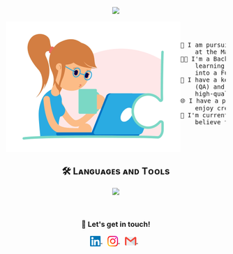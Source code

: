 

<p align="center">
<a href="https://git.io/typing-svg">
<img src="https://readme-typing-svg.herokuapp.com/?font=Roboto&weight=900&size=40=true&vCenter=true&width=500&height=70&duration=4000&color=B3B3B3&lines=Hi,+There!+👋;+I'm+Jael!" />
</a>
</p>
<div style="display: flex; justify-content: space-between; align-items: center;">
    <img align="right"src="https://github.com/Alme24/Alme24/blob/main/Newsfeed.gif" alt="GIF" style="width: 400px; height: 300;">
    <pre style="width:400px; margin: 0;">
🏫 I am pursuing a degree in Systems Engineering 
    at the Mayor de San Simon University. 
👩‍💻 I'm a Backend Developer, but I am actively 
    learning Frontend Technologies to transition 
    into a Fullstack Developer role.
🔎 I have a keen interest in Quality Assurance 
    (QA) and value the importance of delivering 
    high-quality software.
🌐 I have a passion for web development and 
    enjoy creating engaging websites.
🚩 I'm currently learning many things, I 
    believe that everyday is a learning opportunity.
    </pre>
   
</div>
<h2 align="center">🛠 Lᴀɴɢᴜᴀɢᴇs ᴀɴᴅ Tᴏᴏʟs</h2> 
<p align="center">
<img width="500px"  src="https://skillicons.dev/icons?i=py,java,js,php,html,css,laravel,react,vite,nodejs,django,sqlite,mysql,postgres,git,github,figma,notion,selenium,vscode,docker,openstack,postman,linux&perline=10"  />
</p>
<br />

<div align="center">
  <h3><b>🔗 Let's get in touch! </b></h3>
  </div>
<p align="center">
<a href="https://www.linkedin.com/in/jael-alejandra-avendaño-fernandez-0927b12a9/" target="_blank">
  <img align="center" alt="Jael Avendaño | Linkedin" width="24px" src="https://github.com/SatYu26/SatYu26/blob/master/Assets/Linkedin.svg" />
</a> &nbsp;&nbsp;
<a href="https://www.instagram.com/steve.frontdev/" target="_blank">
  <img align="center" alt="Jael Avendaño | Instagram" width="24px" src="https://github.com/SatYu26/SatYu26/blob/master/Assets/Instagram.svg" />
</a> &nbsp;&nbsp;
<a href="mailto:jaelaleavendano24@gmail.com" >
  <img align="center" alt="Jael Avendaño | Gmail" width="26px" src="https://github.com/SatYu26/SatYu26/blob/master/Assets/Gmail.svg" />
</a> &nbsp;&nbsp;
